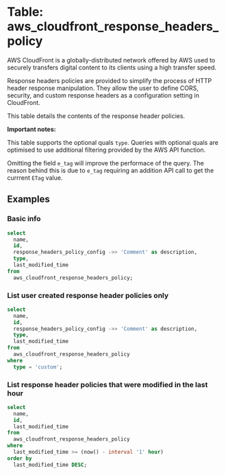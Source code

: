 # Table: aws_cloudfront_response_headers_policy

AWS CloudFront is a globally-distributed network offered by AWS used to securely transfers digital content to its clients using a high transfer speed.

Response headers policies are provided to simplify the process of HTTP header response manipulation.
They allow the user to define CORS, security, and custom response headers as a configuration setting in CloudFront.

This table details the contents of the response header policies.

**Important notes:**

This table supports the optional quals `type`.
Queries with optional quals are optimised to use additional filtering provided by the AWS API function.

Omitting the field `e_tag` will improve the performace of the query.
The reason behind this is due to `e_tag` requiring an addition API call to get the currrent `ETag` value.

## Examples

### Basic info

```sql
select
  name,
  id,
  response_headers_policy_config ->> 'Comment' as description,
  type,
  last_modified_time
from
  aws_cloudfront_response_headers_policy;
```

### List user created response header policies only

```sql
select
  name,
  id,
  response_headers_policy_config ->> 'Comment' as description,
  type,
  last_modified_time
from
  aws_cloudfront_response_headers_policy
where
  type = 'custom';
```

### List response header policies that were modified in the last hour

```sql
select
  name,
  id,
  last_modified_time
from
  aws_cloudfront_response_headers_policy
where
  last_modified_time >= (now() - interval '1' hour)
order by
  last_modified_time DESC;
```
